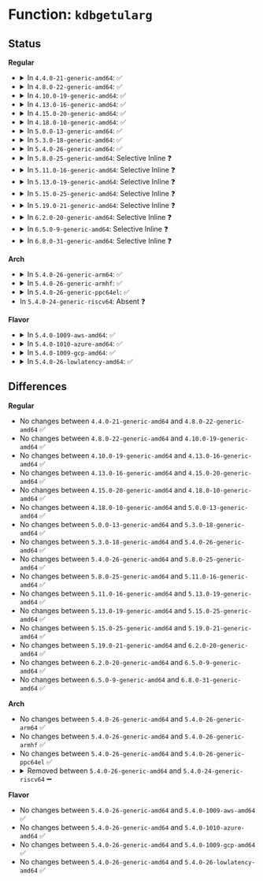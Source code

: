 # Function: <code>kdbgetularg</code>

## Status
<b>Regular</b>
<ul>
<li>
<details>
<summary>In <code>4.4.0-21-generic-amd64</code>: ✅</summary>

```c
int kdbgetularg(const char * arg, long unsigned int * value)
```

```json
{
  "name": "kdbgetularg",
  "collision_type": "Unique Global",
  "inline_type": "No",
  "funcs": [
    {
      "addr": 18446744071580110816,
      "name": "kdbgetularg",
      "external": true,
      "loc": "kernel/debug/kdb/kdb_main.c:335",
      "file": "kernel/debug/kdb/kdb_main.c",
      "inline": "seen, unknown",
      "caller_inline": [],
      "caller_func": [
        "kernel/debug/kdb/kdb_main.c:kdbgetaddrarg",
        "kernel/debug/kdb/kdb_main.c:kdbgetaddrarg",
        "kernel/debug/kdb/kdb_main.c:kdb_per_cpu",
        "kernel/debug/kdb/kdb_main.c:kdb_per_cpu",
        "kernel/debug/kdb/kdb_main.c:kdb_md",
        "kernel/debug/kdb/kdb_main.c:kdb_md",
        "kernel/debug/kdb/kdb_main.c:kdb_pid",
        "kernel/debug/kdb/kdb_bt.c:kdb_bt",
        "kernel/debug/kdb/kdb_bt.c:kdb_bt",
        "kernel/debug/kdb/kdb_bt.c:kdb_bt",
        "kernel/debug/kdb/kdb_bp.c:kdb_bc",
        "kernel/debug/kdb/kdb_bp.c:kdb_bp"
      ]
    }
  ],
  "symbols": [
    {
      "addr": 18446744071580110816,
      "name": "kdbgetularg",
      "section": ".text",
      "bind": "STB_GLOBAL",
      "size": 119
    }
  ]
}
```
</details>
</li>
<li>
<details>
<summary>In <code>4.8.0-22-generic-amd64</code>: ✅</summary>

```c
int kdbgetularg(const char * arg, long unsigned int * value)
```

```json
{
  "name": "kdbgetularg",
  "collision_type": "Unique Global",
  "inline_type": "No",
  "funcs": [
    {
      "addr": 18446744071580144800,
      "name": "kdbgetularg",
      "external": true,
      "loc": "kernel/debug/kdb/kdb_main.c:335",
      "file": "kernel/debug/kdb/kdb_main.c",
      "inline": "seen, unknown",
      "caller_inline": [],
      "caller_func": [
        "kernel/debug/kdb/kdb_main.c:kdb_per_cpu",
        "kernel/debug/kdb/kdb_main.c:kdb_per_cpu",
        "kernel/debug/kdb/kdb_main.c:kdb_pid",
        "kernel/debug/kdb/kdb_main.c:kdb_md",
        "kernel/debug/kdb/kdb_main.c:kdb_md",
        "kernel/debug/kdb/kdb_main.c:kdbgetaddrarg",
        "kernel/debug/kdb/kdb_main.c:kdbgetaddrarg",
        "kernel/debug/kdb/kdb_bt.c:kdb_bt",
        "kernel/debug/kdb/kdb_bt.c:kdb_bt",
        "kernel/debug/kdb/kdb_bt.c:kdb_bt",
        "kernel/debug/kdb/kdb_bp.c:kdb_bc",
        "kernel/debug/kdb/kdb_bp.c:kdb_bp"
      ]
    }
  ],
  "symbols": [
    {
      "addr": 18446744071580144800,
      "name": "kdbgetularg",
      "section": ".text",
      "bind": "STB_GLOBAL",
      "size": 119
    }
  ]
}
```
</details>
</li>
<li>
<details>
<summary>In <code>4.10.0-19-generic-amd64</code>: ✅</summary>

```c
int kdbgetularg(const char * arg, long unsigned int * value)
```

```json
{
  "name": "kdbgetularg",
  "collision_type": "Unique Global",
  "inline_type": "No",
  "funcs": [
    {
      "addr": 18446744071580185168,
      "name": "kdbgetularg",
      "external": true,
      "loc": "kernel/debug/kdb/kdb_main.c:334",
      "file": "kernel/debug/kdb/kdb_main.c",
      "inline": "seen, unknown",
      "caller_inline": [],
      "caller_func": [
        "kernel/debug/kdb/kdb_main.c:kdb_per_cpu",
        "kernel/debug/kdb/kdb_main.c:kdb_per_cpu",
        "kernel/debug/kdb/kdb_main.c:kdb_pid",
        "kernel/debug/kdb/kdb_main.c:kdb_md",
        "kernel/debug/kdb/kdb_main.c:kdb_md",
        "kernel/debug/kdb/kdb_main.c:kdbgetaddrarg",
        "kernel/debug/kdb/kdb_main.c:kdbgetaddrarg",
        "kernel/debug/kdb/kdb_bt.c:kdb_bt",
        "kernel/debug/kdb/kdb_bt.c:kdb_bt",
        "kernel/debug/kdb/kdb_bt.c:kdb_bt",
        "kernel/debug/kdb/kdb_bp.c:kdb_bc",
        "kernel/debug/kdb/kdb_bp.c:kdb_bp"
      ]
    }
  ],
  "symbols": [
    {
      "addr": 18446744071580185168,
      "name": "kdbgetularg",
      "section": ".text",
      "bind": "STB_GLOBAL",
      "size": 119
    }
  ]
}
```
</details>
</li>
<li>
<details>
<summary>In <code>4.13.0-16-generic-amd64</code>: ✅</summary>

```c
int kdbgetularg(const char * arg, long unsigned int * value)
```

```json
{
  "name": "kdbgetularg",
  "collision_type": "Unique Global",
  "inline_type": "No",
  "funcs": [
    {
      "addr": 18446744071580192752,
      "name": "kdbgetularg",
      "external": true,
      "loc": "kernel/debug/kdb/kdb_main.c:337",
      "file": "kernel/debug/kdb/kdb_main.c",
      "inline": "seen, unknown",
      "caller_inline": [],
      "caller_func": [
        "kernel/debug/kdb/kdb_main.c:kdb_per_cpu",
        "kernel/debug/kdb/kdb_main.c:kdb_per_cpu",
        "kernel/debug/kdb/kdb_main.c:kdb_pid",
        "kernel/debug/kdb/kdb_main.c:kdb_md",
        "kernel/debug/kdb/kdb_main.c:kdb_md",
        "kernel/debug/kdb/kdb_main.c:kdbgetaddrarg",
        "kernel/debug/kdb/kdb_main.c:kdbgetaddrarg",
        "kernel/debug/kdb/kdb_bt.c:kdb_bt",
        "kernel/debug/kdb/kdb_bt.c:kdb_bt",
        "kernel/debug/kdb/kdb_bt.c:kdb_bt",
        "kernel/debug/kdb/kdb_bp.c:kdb_bc",
        "kernel/debug/kdb/kdb_bp.c:kdb_bp"
      ]
    }
  ],
  "symbols": [
    {
      "addr": 18446744071580192752,
      "name": "kdbgetularg",
      "section": ".text",
      "bind": "STB_GLOBAL",
      "size": 119
    }
  ]
}
```
</details>
</li>
<li>
<details>
<summary>In <code>4.15.0-20-generic-amd64</code>: ✅</summary>

```c
int kdbgetularg(const char * arg, long unsigned int * value)
```

```json
{
  "name": "kdbgetularg",
  "collision_type": "Unique Global",
  "inline_type": "No",
  "funcs": [
    {
      "addr": 18446744071580244128,
      "name": "kdbgetularg",
      "external": true,
      "loc": "kernel/debug/kdb/kdb_main.c:337",
      "file": "kernel/debug/kdb/kdb_main.c",
      "inline": "seen, unknown",
      "caller_inline": [],
      "caller_func": [
        "kernel/debug/kdb/kdb_main.c:kdb_per_cpu",
        "kernel/debug/kdb/kdb_main.c:kdb_per_cpu",
        "kernel/debug/kdb/kdb_main.c:kdb_pid",
        "kernel/debug/kdb/kdb_main.c:kdb_md",
        "kernel/debug/kdb/kdb_main.c:kdb_md",
        "kernel/debug/kdb/kdb_main.c:kdbgetaddrarg",
        "kernel/debug/kdb/kdb_main.c:kdbgetaddrarg",
        "kernel/debug/kdb/kdb_bt.c:kdb_bt",
        "kernel/debug/kdb/kdb_bt.c:kdb_bt",
        "kernel/debug/kdb/kdb_bt.c:kdb_bt",
        "kernel/debug/kdb/kdb_bp.c:kdb_bc",
        "kernel/debug/kdb/kdb_bp.c:kdb_bp"
      ]
    }
  ],
  "symbols": [
    {
      "addr": 18446744071580244128,
      "name": "kdbgetularg",
      "section": ".text",
      "bind": "STB_GLOBAL",
      "size": 119
    }
  ]
}
```
</details>
</li>
<li>
<details>
<summary>In <code>4.18.0-10-generic-amd64</code>: ✅</summary>

```c
int kdbgetularg(const char * arg, long unsigned int * value)
```

```json
{
  "name": "kdbgetularg",
  "collision_type": "Unique Global",
  "inline_type": "No",
  "funcs": [
    {
      "addr": 18446744071580304320,
      "name": "kdbgetularg",
      "external": true,
      "loc": "kernel/debug/kdb/kdb_main.c:337",
      "file": "kernel/debug/kdb/kdb_main.c",
      "inline": "seen, unknown",
      "caller_inline": [],
      "caller_func": [
        "kernel/debug/kdb/kdb_main.c:kdb_per_cpu",
        "kernel/debug/kdb/kdb_main.c:kdb_per_cpu",
        "kernel/debug/kdb/kdb_main.c:kdb_pid",
        "kernel/debug/kdb/kdb_main.c:kdb_cpu",
        "kernel/debug/kdb/kdb_main.c:kdb_md",
        "kernel/debug/kdb/kdb_main.c:kdb_md",
        "kernel/debug/kdb/kdb_main.c:kdbgetaddrarg",
        "kernel/debug/kdb/kdb_main.c:kdbgetaddrarg",
        "kernel/debug/kdb/kdb_bt.c:kdb_bt",
        "kernel/debug/kdb/kdb_bt.c:kdb_bt",
        "kernel/debug/kdb/kdb_bt.c:kdb_bt",
        "kernel/debug/kdb/kdb_bp.c:kdb_bc",
        "kernel/debug/kdb/kdb_bp.c:kdb_bp"
      ]
    }
  ],
  "symbols": [
    {
      "addr": 18446744071580304320,
      "name": "kdbgetularg",
      "section": ".text",
      "bind": "STB_GLOBAL",
      "size": 119
    }
  ]
}
```
</details>
</li>
<li>
<details>
<summary>In <code>5.0.0-13-generic-amd64</code>: ✅</summary>

```c
int kdbgetularg(const char * arg, long unsigned int * value)
```

```json
{
  "name": "kdbgetularg",
  "collision_type": "Unique Global",
  "inline_type": "No",
  "funcs": [
    {
      "addr": 18446744071580356848,
      "name": "kdbgetularg",
      "external": true,
      "loc": "kernel/debug/kdb/kdb_main.c:337",
      "file": "kernel/debug/kdb/kdb_main.c",
      "inline": "seen, unknown",
      "caller_inline": [],
      "caller_func": [
        "kernel/debug/kdb/kdb_main.c:kdb_per_cpu",
        "kernel/debug/kdb/kdb_main.c:kdb_per_cpu",
        "kernel/debug/kdb/kdb_main.c:kdb_pid",
        "kernel/debug/kdb/kdb_main.c:kdb_cpu",
        "kernel/debug/kdb/kdb_main.c:kdb_md",
        "kernel/debug/kdb/kdb_main.c:kdb_md",
        "kernel/debug/kdb/kdb_main.c:kdbgetaddrarg",
        "kernel/debug/kdb/kdb_main.c:kdbgetaddrarg",
        "kernel/debug/kdb/kdb_bt.c:kdb_bt",
        "kernel/debug/kdb/kdb_bt.c:kdb_bt",
        "kernel/debug/kdb/kdb_bt.c:kdb_bt",
        "kernel/debug/kdb/kdb_bp.c:kdb_bc",
        "kernel/debug/kdb/kdb_bp.c:kdb_bp"
      ]
    }
  ],
  "symbols": [
    {
      "addr": 18446744071580356848,
      "name": "kdbgetularg",
      "section": ".text",
      "bind": "STB_GLOBAL",
      "size": 119
    }
  ]
}
```
</details>
</li>
<li>
<details>
<summary>In <code>5.3.0-18-generic-amd64</code>: ✅</summary>

```c
int kdbgetularg(const char * arg, long unsigned int * value)
```

```json
{
  "name": "kdbgetularg",
  "collision_type": "Unique Global",
  "inline_type": "No",
  "funcs": [
    {
      "addr": 18446744071580409424,
      "name": "kdbgetularg",
      "external": true,
      "loc": "kernel/debug/kdb/kdb_main.c:337",
      "file": "kernel/debug/kdb/kdb_main.c",
      "inline": "seen, unknown",
      "caller_inline": [],
      "caller_func": [
        "kernel/debug/kdb/kdb_main.c:kdb_per_cpu",
        "kernel/debug/kdb/kdb_main.c:kdb_per_cpu",
        "kernel/debug/kdb/kdb_main.c:kdb_pid",
        "kernel/debug/kdb/kdb_main.c:kdb_cpu",
        "kernel/debug/kdb/kdb_main.c:kdb_md",
        "kernel/debug/kdb/kdb_main.c:kdb_md",
        "kernel/debug/kdb/kdb_main.c:kdbgetaddrarg",
        "kernel/debug/kdb/kdb_main.c:kdbgetaddrarg",
        "kernel/debug/kdb/kdb_bt.c:kdb_bt",
        "kernel/debug/kdb/kdb_bt.c:kdb_bt",
        "kernel/debug/kdb/kdb_bt.c:kdb_bt",
        "kernel/debug/kdb/kdb_bp.c:kdb_bc",
        "kernel/debug/kdb/kdb_bp.c:kdb_bp"
      ]
    }
  ],
  "symbols": [
    {
      "addr": 18446744071580409424,
      "name": "kdbgetularg",
      "section": ".text",
      "bind": "STB_GLOBAL",
      "size": 119
    }
  ]
}
```
</details>
</li>
<li>
<details>
<summary>In <code>5.4.0-26-generic-amd64</code>: ✅</summary>

```c
int kdbgetularg(const char * arg, long unsigned int * value)
```

```json
{
  "name": "kdbgetularg",
  "collision_type": "Unique Global",
  "inline_type": "No",
  "funcs": [
    {
      "addr": 18446744071580458192,
      "name": "kdbgetularg",
      "external": true,
      "loc": "kernel/debug/kdb/kdb_main.c:337",
      "file": "kernel/debug/kdb/kdb_main.c",
      "inline": "seen, unknown",
      "caller_inline": [],
      "caller_func": [
        "kernel/debug/kdb/kdb_main.c:kdb_per_cpu",
        "kernel/debug/kdb/kdb_main.c:kdb_per_cpu",
        "kernel/debug/kdb/kdb_main.c:kdb_pid",
        "kernel/debug/kdb/kdb_main.c:kdb_cpu",
        "kernel/debug/kdb/kdb_main.c:kdb_md",
        "kernel/debug/kdb/kdb_main.c:kdb_md",
        "kernel/debug/kdb/kdb_main.c:kdbgetaddrarg",
        "kernel/debug/kdb/kdb_main.c:kdbgetaddrarg",
        "kernel/debug/kdb/kdb_bt.c:kdb_bt",
        "kernel/debug/kdb/kdb_bt.c:kdb_bt",
        "kernel/debug/kdb/kdb_bt.c:kdb_bt",
        "kernel/debug/kdb/kdb_bp.c:kdb_bc",
        "kernel/debug/kdb/kdb_bp.c:kdb_bp"
      ]
    }
  ],
  "symbols": [
    {
      "addr": 18446744071580458192,
      "name": "kdbgetularg",
      "section": ".text",
      "bind": "STB_GLOBAL",
      "size": 119
    }
  ]
}
```
</details>
</li>
<li>
<details>
<summary>In <code>5.8.0-25-generic-amd64</code>: Selective Inline ❓</summary>

```c
int kdbgetularg(const char * arg, long unsigned int * value)
```

```json
{
  "name": "kdbgetularg",
  "collision_type": "Unique Global",
  "inline_type": "Selective",
  "funcs": [
    {
      "addr": 18446744071580545127,
      "name": "kdbgetularg",
      "external": true,
      "loc": "kernel/debug/kdb/kdb_main.c:336",
      "file": "kernel/debug/kdb/kdb_main.c",
      "inline": "not declared, inlined",
      "caller_inline": [
        "kernel/debug/kdb/kdb_main.c:kdb_per_cpu",
        "kernel/debug/kdb/kdb_main.c:kdb_per_cpu",
        "kernel/debug/kdb/kdb_main.c:kdb_pid",
        "kernel/debug/kdb/kdb_main.c:kdb_cpu",
        "kernel/debug/kdb/kdb_main.c:kdb_md",
        "kernel/debug/kdb/kdb_main.c:kdb_md",
        "kernel/debug/kdb/kdb_main.c:kdbgetaddrarg",
        "kernel/debug/kdb/kdb_main.c:kdbgetaddrarg"
      ],
      "caller_func": [
        "kernel/debug/kdb/kdb_bt.c:kdb_bt",
        "kernel/debug/kdb/kdb_bt.c:kdb_bt",
        "kernel/debug/kdb/kdb_bt.c:kdb_bt",
        "kernel/debug/kdb/kdb_bp.c:kdb_bc",
        "kernel/debug/kdb/kdb_bp.c:kdb_parsebp"
      ]
    }
  ],
  "symbols": [
    {
      "addr": 18446744071580543616,
      "name": "kdbgetularg",
      "section": ".text",
      "bind": "STB_GLOBAL",
      "size": 119
    }
  ]
}
```
</details>
</li>
<li>
<details>
<summary>In <code>5.11.0-16-generic-amd64</code>: Selective Inline ❓</summary>

```c
int kdbgetularg(const char * arg, long unsigned int * value)
```

```json
{
  "name": "kdbgetularg",
  "collision_type": "Unique Global",
  "inline_type": "Selective",
  "funcs": [
    {
      "addr": 18446744071580533031,
      "name": "kdbgetularg",
      "external": true,
      "loc": "kernel/debug/kdb/kdb_main.c:336",
      "file": "kernel/debug/kdb/kdb_main.c",
      "inline": "not declared, inlined",
      "caller_inline": [
        "kernel/debug/kdb/kdb_main.c:kdb_per_cpu",
        "kernel/debug/kdb/kdb_main.c:kdb_per_cpu",
        "kernel/debug/kdb/kdb_main.c:kdb_pid",
        "kernel/debug/kdb/kdb_main.c:kdb_cpu",
        "kernel/debug/kdb/kdb_main.c:kdb_md",
        "kernel/debug/kdb/kdb_main.c:kdb_md",
        "kernel/debug/kdb/kdb_main.c:kdbgetaddrarg",
        "kernel/debug/kdb/kdb_main.c:kdbgetaddrarg"
      ],
      "caller_func": [
        "kernel/debug/kdb/kdb_bt.c:kdb_bt",
        "kernel/debug/kdb/kdb_bt.c:kdb_bt",
        "kernel/debug/kdb/kdb_bt.c:kdb_bt",
        "kernel/debug/kdb/kdb_bp.c:kdb_bc",
        "kernel/debug/kdb/kdb_bp.c:kdb_parsebp"
      ]
    }
  ],
  "symbols": [
    {
      "addr": 18446744071580531520,
      "name": "kdbgetularg",
      "section": ".text",
      "bind": "STB_GLOBAL",
      "size": 119
    }
  ]
}
```
</details>
</li>
<li>
<details>
<summary>In <code>5.13.0-19-generic-amd64</code>: Selective Inline ❓</summary>

```c
int kdbgetularg(const char * arg, long unsigned int * value)
```

```json
{
  "name": "kdbgetularg",
  "collision_type": "Unique Global",
  "inline_type": "Selective",
  "funcs": [
    {
      "addr": 18446744071580536455,
      "name": "kdbgetularg",
      "external": true,
      "loc": "kernel/debug/kdb/kdb_main.c:363",
      "file": "kernel/debug/kdb/kdb_main.c",
      "inline": "not declared, inlined",
      "caller_inline": [
        "kernel/debug/kdb/kdb_main.c:kdb_per_cpu",
        "kernel/debug/kdb/kdb_main.c:kdb_per_cpu",
        "kernel/debug/kdb/kdb_main.c:kdb_pid",
        "kernel/debug/kdb/kdb_main.c:kdb_cpu",
        "kernel/debug/kdb/kdb_main.c:kdb_md",
        "kernel/debug/kdb/kdb_main.c:kdb_md",
        "kernel/debug/kdb/kdb_main.c:kdbgetaddrarg",
        "kernel/debug/kdb/kdb_main.c:kdbgetaddrarg"
      ],
      "caller_func": [
        "kernel/debug/kdb/kdb_bt.c:kdb_bt",
        "kernel/debug/kdb/kdb_bt.c:kdb_bt",
        "kernel/debug/kdb/kdb_bt.c:kdb_bt",
        "kernel/debug/kdb/kdb_bp.c:kdb_bc",
        "kernel/debug/kdb/kdb_bp.c:kdb_bp"
      ]
    }
  ],
  "symbols": [
    {
      "addr": 18446744071580534944,
      "name": "kdbgetularg",
      "section": ".text",
      "bind": "STB_GLOBAL",
      "size": 119
    }
  ]
}
```
</details>
</li>
<li>
<details>
<summary>In <code>5.15.0-25-generic-amd64</code>: Selective Inline ❓</summary>

```c
int kdbgetularg(const char * arg, long unsigned int * value)
```

```json
{
  "name": "kdbgetularg",
  "collision_type": "Unique Global",
  "inline_type": "Selective",
  "funcs": [
    {
      "addr": 18446744071580707796,
      "name": "kdbgetularg",
      "external": true,
      "loc": "kernel/debug/kdb/kdb_main.c:362",
      "file": "kernel/debug/kdb/kdb_main.c",
      "inline": "not declared, inlined",
      "caller_inline": [
        "kernel/debug/kdb/kdb_main.c:kdb_per_cpu",
        "kernel/debug/kdb/kdb_main.c:kdb_per_cpu",
        "kernel/debug/kdb/kdb_main.c:kdb_pid",
        "kernel/debug/kdb/kdb_main.c:kdb_cpu",
        "kernel/debug/kdb/kdb_main.c:kdb_md",
        "kernel/debug/kdb/kdb_main.c:kdb_md",
        "kernel/debug/kdb/kdb_main.c:kdbgetaddrarg",
        "kernel/debug/kdb/kdb_main.c:kdbgetaddrarg"
      ],
      "caller_func": [
        "kernel/debug/kdb/kdb_bt.c:kdb_bt",
        "kernel/debug/kdb/kdb_bt.c:kdb_bt",
        "kernel/debug/kdb/kdb_bt.c:kdb_bt",
        "kernel/debug/kdb/kdb_bp.c:kdb_bc",
        "kernel/debug/kdb/kdb_bp.c:kdb_bp"
      ]
    }
  ],
  "symbols": [
    {
      "addr": 18446744071580706272,
      "name": "kdbgetularg",
      "section": ".text",
      "bind": "STB_GLOBAL",
      "size": 119
    }
  ]
}
```
</details>
</li>
<li>
<details>
<summary>In <code>5.19.0-21-generic-amd64</code>: Selective Inline ❓</summary>

```c
int kdbgetularg(const char * arg, long unsigned int * value)
```

```json
{
  "name": "kdbgetularg",
  "collision_type": "Unique Global",
  "inline_type": "Selective",
  "funcs": [
    {
      "addr": 18446744071580919261,
      "name": "kdbgetularg",
      "external": true,
      "loc": "kernel/debug/kdb/kdb_main.c:414",
      "file": "kernel/debug/kdb/kdb_main.c",
      "inline": "not declared, inlined",
      "caller_inline": [
        "kernel/debug/kdb/kdb_main.c:kdb_per_cpu",
        "kernel/debug/kdb/kdb_main.c:kdb_per_cpu",
        "kernel/debug/kdb/kdb_main.c:kdb_pid",
        "kernel/debug/kdb/kdb_main.c:kdb_cpu",
        "kernel/debug/kdb/kdb_main.c:kdb_md",
        "kernel/debug/kdb/kdb_main.c:kdb_md",
        "kernel/debug/kdb/kdb_main.c:kdbgetaddrarg",
        "kernel/debug/kdb/kdb_main.c:kdbgetaddrarg"
      ],
      "caller_func": [
        "kernel/debug/kdb/kdb_bt.c:kdb_bt",
        "kernel/debug/kdb/kdb_bt.c:kdb_bt",
        "kernel/debug/kdb/kdb_bt.c:kdb_bt",
        "kernel/debug/kdb/kdb_bp.c:kdb_bc",
        "kernel/debug/kdb/kdb_bp.c:kdb_bp"
      ]
    }
  ],
  "symbols": [
    {
      "addr": 18446744071580917600,
      "name": "kdbgetularg",
      "section": ".text",
      "bind": "STB_GLOBAL",
      "size": 137
    }
  ]
}
```
</details>
</li>
<li>
<details>
<summary>In <code>6.2.0-20-generic-amd64</code>: Selective Inline ❓</summary>

```c
int kdbgetularg(const char * arg, long unsigned int * value)
```

```json
{
  "name": "kdbgetularg",
  "collision_type": "Unique Global",
  "inline_type": "Selective",
  "funcs": [
    {
      "addr": 18446744071581211603,
      "name": "kdbgetularg",
      "external": true,
      "loc": "kernel/debug/kdb/kdb_main.c:414",
      "file": "kernel/debug/kdb/kdb_main.c",
      "inline": "not declared, inlined",
      "caller_inline": [
        "kernel/debug/kdb/kdb_main.c:kdb_per_cpu",
        "kernel/debug/kdb/kdb_main.c:kdb_per_cpu",
        "kernel/debug/kdb/kdb_main.c:kdb_pid",
        "kernel/debug/kdb/kdb_main.c:kdb_cpu",
        "kernel/debug/kdb/kdb_main.c:kdb_md",
        "kernel/debug/kdb/kdb_main.c:kdb_md",
        "kernel/debug/kdb/kdb_main.c:kdbgetaddrarg",
        "kernel/debug/kdb/kdb_main.c:kdbgetaddrarg"
      ],
      "caller_func": [
        "kernel/debug/kdb/kdb_bt.c:kdb_bt",
        "kernel/debug/kdb/kdb_bt.c:kdb_bt",
        "kernel/debug/kdb/kdb_bt.c:kdb_bt",
        "kernel/debug/kdb/kdb_bp.c:kdb_bc",
        "kernel/debug/kdb/kdb_bp.c:kdb_bp"
      ]
    }
  ],
  "symbols": [
    {
      "addr": 18446744071581209872,
      "name": "kdbgetularg",
      "section": ".text",
      "bind": "STB_GLOBAL",
      "size": 137
    }
  ]
}
```
</details>
</li>
<li>
<details>
<summary>In <code>6.5.0-9-generic-amd64</code>: Selective Inline ❓</summary>

```c
int kdbgetularg(const char * arg, long unsigned int * value)
```

```json
{
  "name": "kdbgetularg",
  "collision_type": "Unique Global",
  "inline_type": "Selective",
  "funcs": [
    {
      "addr": 18446744071581305939,
      "name": "kdbgetularg",
      "external": true,
      "loc": "kernel/debug/kdb/kdb_main.c:414",
      "file": "kernel/debug/kdb/kdb_main.c",
      "inline": "not declared, inlined",
      "caller_inline": [
        "kernel/debug/kdb/kdb_main.c:kdb_per_cpu",
        "kernel/debug/kdb/kdb_main.c:kdb_per_cpu",
        "kernel/debug/kdb/kdb_main.c:kdb_pid",
        "kernel/debug/kdb/kdb_main.c:kdb_cpu",
        "kernel/debug/kdb/kdb_main.c:kdb_md",
        "kernel/debug/kdb/kdb_main.c:kdb_md",
        "kernel/debug/kdb/kdb_main.c:kdbgetaddrarg",
        "kernel/debug/kdb/kdb_main.c:kdbgetaddrarg"
      ],
      "caller_func": [
        "kernel/debug/kdb/kdb_bt.c:kdb_bt",
        "kernel/debug/kdb/kdb_bt.c:kdb_bt",
        "kernel/debug/kdb/kdb_bt.c:kdb_bt",
        "kernel/debug/kdb/kdb_bp.c:kdb_bc",
        "kernel/debug/kdb/kdb_bp.c:kdb_bp"
      ]
    }
  ],
  "symbols": [
    {
      "addr": 18446744071581304224,
      "name": "kdbgetularg",
      "section": ".text",
      "bind": "STB_GLOBAL",
      "size": 137
    }
  ]
}
```
</details>
</li>
<li>
<details>
<summary>In <code>6.8.0-31-generic-amd64</code>: Selective Inline ❓</summary>

```c
int kdbgetularg(const char * arg, long unsigned int * value)
```

```json
{
  "name": "kdbgetularg",
  "collision_type": "Unique Global",
  "inline_type": "Selective",
  "funcs": [
    {
      "addr": 18446744071581412163,
      "name": "kdbgetularg",
      "external": true,
      "loc": "kernel/debug/kdb/kdb_main.c:413",
      "file": "kernel/debug/kdb/kdb_main.c",
      "inline": "not declared, inlined",
      "caller_inline": [
        "kernel/debug/kdb/kdb_main.c:kdb_per_cpu",
        "kernel/debug/kdb/kdb_main.c:kdb_per_cpu",
        "kernel/debug/kdb/kdb_main.c:kdb_pid",
        "kernel/debug/kdb/kdb_main.c:kdb_cpu",
        "kernel/debug/kdb/kdb_main.c:kdb_md",
        "kernel/debug/kdb/kdb_main.c:kdb_md",
        "kernel/debug/kdb/kdb_main.c:kdbgetaddrarg",
        "kernel/debug/kdb/kdb_main.c:kdbgetaddrarg"
      ],
      "caller_func": [
        "kernel/debug/kdb/kdb_bt.c:kdb_bt",
        "kernel/debug/kdb/kdb_bt.c:kdb_bt",
        "kernel/debug/kdb/kdb_bt.c:kdb_bt",
        "kernel/debug/kdb/kdb_bp.c:kdb_bc",
        "kernel/debug/kdb/kdb_bp.c:kdb_bp"
      ]
    }
  ],
  "symbols": [
    {
      "addr": 18446744071581410448,
      "name": "kdbgetularg",
      "section": ".text",
      "bind": "STB_GLOBAL",
      "size": 137
    }
  ]
}
```
</details>
</li>
</ul>
<b>Arch</b>
<ul>
<li>
<details>
<summary>In <code>5.4.0-26-generic-arm64</code>: ✅</summary>

```c
int kdbgetularg(const char * arg, long unsigned int * value)
```

```json
{
  "name": "kdbgetularg",
  "collision_type": "Unique Global",
  "inline_type": "No",
  "funcs": [
    {
      "addr": 18446603336491732904,
      "name": "kdbgetularg",
      "external": true,
      "loc": "kernel/debug/kdb/kdb_main.c:337",
      "file": "kernel/debug/kdb/kdb_main.c",
      "inline": "seen, unknown",
      "caller_inline": [],
      "caller_func": [
        "kernel/debug/kdb/kdb_main.c:kdb_per_cpu",
        "kernel/debug/kdb/kdb_main.c:kdb_per_cpu",
        "kernel/debug/kdb/kdb_main.c:kdb_pid",
        "kernel/debug/kdb/kdb_main.c:kdb_cpu",
        "kernel/debug/kdb/kdb_main.c:kdb_md",
        "kernel/debug/kdb/kdb_main.c:kdb_md",
        "kernel/debug/kdb/kdb_main.c:kdbgetaddrarg",
        "kernel/debug/kdb/kdb_main.c:kdbgetaddrarg",
        "kernel/debug/kdb/kdb_bt.c:kdb_bt",
        "kernel/debug/kdb/kdb_bt.c:kdb_bt",
        "kernel/debug/kdb/kdb_bt.c:kdb_bt",
        "kernel/debug/kdb/kdb_bp.c:kdb_bc",
        "kernel/debug/kdb/kdb_bp.c:kdb_bp"
      ]
    }
  ],
  "symbols": [
    {
      "addr": 18446603336491732904,
      "name": "kdbgetularg",
      "section": ".text",
      "bind": "STB_GLOBAL",
      "size": 164
    }
  ]
}
```
</details>
</li>
<li>
<details>
<summary>In <code>5.4.0-26-generic-armhf</code>: ✅</summary>

```c
int kdbgetularg(const char * arg, long unsigned int * value)
```

```json
{
  "name": "kdbgetularg",
  "collision_type": "Unique Global",
  "inline_type": "No",
  "funcs": [
    {
      "addr": 3225681940,
      "name": "kdbgetularg",
      "external": true,
      "loc": "kernel/debug/kdb/kdb_main.c:337",
      "file": "kernel/debug/kdb/kdb_main.c",
      "inline": "seen, unknown",
      "caller_inline": [],
      "caller_func": [
        "kernel/debug/kdb/kdb_main.c:kdb_per_cpu",
        "kernel/debug/kdb/kdb_main.c:kdb_per_cpu",
        "kernel/debug/kdb/kdb_main.c:kdb_pid",
        "kernel/debug/kdb/kdb_main.c:kdb_cpu",
        "kernel/debug/kdb/kdb_main.c:kdb_md",
        "kernel/debug/kdb/kdb_main.c:kdb_md",
        "kernel/debug/kdb/kdb_main.c:kdbgetaddrarg",
        "kernel/debug/kdb/kdb_main.c:kdbgetaddrarg",
        "kernel/debug/kdb/kdb_bt.c:kdb_bt",
        "kernel/debug/kdb/kdb_bt.c:kdb_bt",
        "kernel/debug/kdb/kdb_bt.c:kdb_bt",
        "kernel/debug/kdb/kdb_bp.c:kdb_bc",
        "kernel/debug/kdb/kdb_bp.c:kdb_bp"
      ]
    }
  ],
  "symbols": [
    {
      "addr": 3225681940,
      "name": "kdbgetularg",
      "section": ".text",
      "bind": "STB_GLOBAL",
      "size": 156
    }
  ]
}
```
</details>
</li>
<li>
<details>
<summary>In <code>5.4.0-26-generic-ppc64el</code>: ✅</summary>

```c
int kdbgetularg(const char * arg, long unsigned int * value)
```

```json
{
  "name": "kdbgetularg",
  "collision_type": "Unique Global",
  "inline_type": "No",
  "funcs": [
    {
      "addr": 13835058055284760016,
      "name": "kdbgetularg",
      "external": true,
      "loc": "kernel/debug/kdb/kdb_main.c:337",
      "file": "kernel/debug/kdb/kdb_main.c",
      "inline": "seen, unknown",
      "caller_inline": [],
      "caller_func": [
        "kernel/debug/kdb/kdb_main.c:kdb_per_cpu",
        "kernel/debug/kdb/kdb_main.c:kdb_per_cpu",
        "kernel/debug/kdb/kdb_main.c:kdb_pid",
        "kernel/debug/kdb/kdb_main.c:kdb_cpu",
        "kernel/debug/kdb/kdb_main.c:kdb_md",
        "kernel/debug/kdb/kdb_main.c:kdb_md",
        "kernel/debug/kdb/kdb_main.c:kdbgetaddrarg",
        "kernel/debug/kdb/kdb_main.c:kdbgetaddrarg",
        "kernel/debug/kdb/kdb_main.c:kdbgetaddrarg",
        "kernel/debug/kdb/kdb_bt.c:kdb_bt",
        "kernel/debug/kdb/kdb_bt.c:kdb_bt",
        "kernel/debug/kdb/kdb_bt.c:kdb_bt",
        "kernel/debug/kdb/kdb_bp.c:kdb_bc",
        "kernel/debug/kdb/kdb_bp.c:kdb_bp"
      ]
    }
  ],
  "symbols": [
    {
      "addr": 13835058055284760016,
      "name": "kdbgetularg",
      "section": ".text",
      "bind": "STB_GLOBAL",
      "size": 192
    }
  ]
}
```
</details>
</li>
<li>
In <code>5.4.0-24-generic-riscv64</code>: Absent ❓
</li>
</ul>
<b>Flavor</b>
<ul>
<li>
<details>
<summary>In <code>5.4.0-1009-aws-amd64</code>: ✅</summary>

```c
int kdbgetularg(const char * arg, long unsigned int * value)
```

```json
{
  "name": "kdbgetularg",
  "collision_type": "Unique Global",
  "inline_type": "No",
  "funcs": [
    {
      "addr": 18446744071580426992,
      "name": "kdbgetularg",
      "external": true,
      "loc": "kernel/debug/kdb/kdb_main.c:337",
      "file": "kernel/debug/kdb/kdb_main.c",
      "inline": "seen, unknown",
      "caller_inline": [],
      "caller_func": [
        "kernel/debug/kdb/kdb_main.c:kdb_per_cpu",
        "kernel/debug/kdb/kdb_main.c:kdb_per_cpu",
        "kernel/debug/kdb/kdb_main.c:kdb_pid",
        "kernel/debug/kdb/kdb_main.c:kdb_cpu",
        "kernel/debug/kdb/kdb_main.c:kdb_md",
        "kernel/debug/kdb/kdb_main.c:kdb_md",
        "kernel/debug/kdb/kdb_main.c:kdbgetaddrarg",
        "kernel/debug/kdb/kdb_main.c:kdbgetaddrarg",
        "kernel/debug/kdb/kdb_bt.c:kdb_bt",
        "kernel/debug/kdb/kdb_bt.c:kdb_bt",
        "kernel/debug/kdb/kdb_bt.c:kdb_bt",
        "kernel/debug/kdb/kdb_bp.c:kdb_bc",
        "kernel/debug/kdb/kdb_bp.c:kdb_bp"
      ]
    }
  ],
  "symbols": [
    {
      "addr": 18446744071580426992,
      "name": "kdbgetularg",
      "section": ".text",
      "bind": "STB_GLOBAL",
      "size": 119
    }
  ]
}
```
</details>
</li>
<li>
<details>
<summary>In <code>5.4.0-1010-azure-amd64</code>: ✅</summary>

```c
int kdbgetularg(const char * arg, long unsigned int * value)
```

```json
{
  "name": "kdbgetularg",
  "collision_type": "Unique Global",
  "inline_type": "No",
  "funcs": [
    {
      "addr": 18446744071580374064,
      "name": "kdbgetularg",
      "external": true,
      "loc": "kernel/debug/kdb/kdb_main.c:337",
      "file": "kernel/debug/kdb/kdb_main.c",
      "inline": "seen, unknown",
      "caller_inline": [],
      "caller_func": [
        "kernel/debug/kdb/kdb_main.c:kdb_per_cpu",
        "kernel/debug/kdb/kdb_main.c:kdb_per_cpu",
        "kernel/debug/kdb/kdb_main.c:kdb_pid",
        "kernel/debug/kdb/kdb_main.c:kdb_cpu",
        "kernel/debug/kdb/kdb_main.c:kdb_md",
        "kernel/debug/kdb/kdb_main.c:kdb_md",
        "kernel/debug/kdb/kdb_main.c:kdbgetaddrarg",
        "kernel/debug/kdb/kdb_main.c:kdbgetaddrarg",
        "kernel/debug/kdb/kdb_bt.c:kdb_bt",
        "kernel/debug/kdb/kdb_bt.c:kdb_bt",
        "kernel/debug/kdb/kdb_bt.c:kdb_bt",
        "kernel/debug/kdb/kdb_bp.c:kdb_bc",
        "kernel/debug/kdb/kdb_bp.c:kdb_bp"
      ]
    }
  ],
  "symbols": [
    {
      "addr": 18446744071580374064,
      "name": "kdbgetularg",
      "section": ".text",
      "bind": "STB_GLOBAL",
      "size": 119
    }
  ]
}
```
</details>
</li>
<li>
<details>
<summary>In <code>5.4.0-1009-gcp-amd64</code>: ✅</summary>

```c
int kdbgetularg(const char * arg, long unsigned int * value)
```

```json
{
  "name": "kdbgetularg",
  "collision_type": "Unique Global",
  "inline_type": "No",
  "funcs": [
    {
      "addr": 18446744071580418240,
      "name": "kdbgetularg",
      "external": true,
      "loc": "kernel/debug/kdb/kdb_main.c:337",
      "file": "kernel/debug/kdb/kdb_main.c",
      "inline": "seen, unknown",
      "caller_inline": [],
      "caller_func": [
        "kernel/debug/kdb/kdb_main.c:kdb_per_cpu",
        "kernel/debug/kdb/kdb_main.c:kdb_per_cpu",
        "kernel/debug/kdb/kdb_main.c:kdb_pid",
        "kernel/debug/kdb/kdb_main.c:kdb_cpu",
        "kernel/debug/kdb/kdb_main.c:kdb_md",
        "kernel/debug/kdb/kdb_main.c:kdb_md",
        "kernel/debug/kdb/kdb_main.c:kdbgetaddrarg",
        "kernel/debug/kdb/kdb_main.c:kdbgetaddrarg",
        "kernel/debug/kdb/kdb_bt.c:kdb_bt",
        "kernel/debug/kdb/kdb_bt.c:kdb_bt",
        "kernel/debug/kdb/kdb_bt.c:kdb_bt",
        "kernel/debug/kdb/kdb_bp.c:kdb_bc",
        "kernel/debug/kdb/kdb_bp.c:kdb_bp"
      ]
    }
  ],
  "symbols": [
    {
      "addr": 18446744071580418240,
      "name": "kdbgetularg",
      "section": ".text",
      "bind": "STB_GLOBAL",
      "size": 119
    }
  ]
}
```
</details>
</li>
<li>
<details>
<summary>In <code>5.4.0-26-lowlatency-amd64</code>: ✅</summary>

```c
int kdbgetularg(const char * arg, long unsigned int * value)
```

```json
{
  "name": "kdbgetularg",
  "collision_type": "Unique Global",
  "inline_type": "No",
  "funcs": [
    {
      "addr": 18446744071580473824,
      "name": "kdbgetularg",
      "external": true,
      "loc": "kernel/debug/kdb/kdb_main.c:337",
      "file": "kernel/debug/kdb/kdb_main.c",
      "inline": "seen, unknown",
      "caller_inline": [],
      "caller_func": [
        "kernel/debug/kdb/kdb_main.c:kdb_per_cpu",
        "kernel/debug/kdb/kdb_main.c:kdb_per_cpu",
        "kernel/debug/kdb/kdb_main.c:kdb_pid",
        "kernel/debug/kdb/kdb_main.c:kdb_cpu",
        "kernel/debug/kdb/kdb_main.c:kdb_md",
        "kernel/debug/kdb/kdb_main.c:kdb_md",
        "kernel/debug/kdb/kdb_main.c:kdbgetaddrarg",
        "kernel/debug/kdb/kdb_main.c:kdbgetaddrarg",
        "kernel/debug/kdb/kdb_bt.c:kdb_bt",
        "kernel/debug/kdb/kdb_bt.c:kdb_bt",
        "kernel/debug/kdb/kdb_bt.c:kdb_bt",
        "kernel/debug/kdb/kdb_bp.c:kdb_bc",
        "kernel/debug/kdb/kdb_bp.c:kdb_bp"
      ]
    }
  ],
  "symbols": [
    {
      "addr": 18446744071580473824,
      "name": "kdbgetularg",
      "section": ".text",
      "bind": "STB_GLOBAL",
      "size": 119
    }
  ]
}
```
</details>
</li>
</ul>

## Differences
<b>Regular</b>
<ul>
<li>
No changes between <code>4.4.0-21-generic-amd64</code> and <code>4.8.0-22-generic-amd64</code> ✅
</li>
<li>
No changes between <code>4.8.0-22-generic-amd64</code> and <code>4.10.0-19-generic-amd64</code> ✅
</li>
<li>
No changes between <code>4.10.0-19-generic-amd64</code> and <code>4.13.0-16-generic-amd64</code> ✅
</li>
<li>
No changes between <code>4.13.0-16-generic-amd64</code> and <code>4.15.0-20-generic-amd64</code> ✅
</li>
<li>
No changes between <code>4.15.0-20-generic-amd64</code> and <code>4.18.0-10-generic-amd64</code> ✅
</li>
<li>
No changes between <code>4.18.0-10-generic-amd64</code> and <code>5.0.0-13-generic-amd64</code> ✅
</li>
<li>
No changes between <code>5.0.0-13-generic-amd64</code> and <code>5.3.0-18-generic-amd64</code> ✅
</li>
<li>
No changes between <code>5.3.0-18-generic-amd64</code> and <code>5.4.0-26-generic-amd64</code> ✅
</li>
<li>
No changes between <code>5.4.0-26-generic-amd64</code> and <code>5.8.0-25-generic-amd64</code> ✅
</li>
<li>
No changes between <code>5.8.0-25-generic-amd64</code> and <code>5.11.0-16-generic-amd64</code> ✅
</li>
<li>
No changes between <code>5.11.0-16-generic-amd64</code> and <code>5.13.0-19-generic-amd64</code> ✅
</li>
<li>
No changes between <code>5.13.0-19-generic-amd64</code> and <code>5.15.0-25-generic-amd64</code> ✅
</li>
<li>
No changes between <code>5.15.0-25-generic-amd64</code> and <code>5.19.0-21-generic-amd64</code> ✅
</li>
<li>
No changes between <code>5.19.0-21-generic-amd64</code> and <code>6.2.0-20-generic-amd64</code> ✅
</li>
<li>
No changes between <code>6.2.0-20-generic-amd64</code> and <code>6.5.0-9-generic-amd64</code> ✅
</li>
<li>
No changes between <code>6.5.0-9-generic-amd64</code> and <code>6.8.0-31-generic-amd64</code> ✅
</li>
</ul>
<b>Arch</b>
<ul>
<li>
No changes between <code>5.4.0-26-generic-amd64</code> and <code>5.4.0-26-generic-arm64</code> ✅
</li>
<li>
No changes between <code>5.4.0-26-generic-amd64</code> and <code>5.4.0-26-generic-armhf</code> ✅
</li>
<li>
No changes between <code>5.4.0-26-generic-amd64</code> and <code>5.4.0-26-generic-ppc64el</code> ✅
</li>
<li>
<details>
<summary>Removed between <code>5.4.0-26-generic-amd64</code> and <code>5.4.0-24-generic-riscv64</code> ➖</summary>

```c
int kdbgetularg(const char * arg, long unsigned int * value)
```
</details>
</li>
</ul>
<b>Flavor</b>
<ul>
<li>
No changes between <code>5.4.0-26-generic-amd64</code> and <code>5.4.0-1009-aws-amd64</code> ✅
</li>
<li>
No changes between <code>5.4.0-26-generic-amd64</code> and <code>5.4.0-1010-azure-amd64</code> ✅
</li>
<li>
No changes between <code>5.4.0-26-generic-amd64</code> and <code>5.4.0-1009-gcp-amd64</code> ✅
</li>
<li>
No changes between <code>5.4.0-26-generic-amd64</code> and <code>5.4.0-26-lowlatency-amd64</code> ✅
</li>
</ul>
